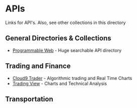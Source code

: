 # APIs
Links for API's. Also, see other collections in this directory

## General Directories & Collections
- [Programmable Web](http://www.programmableweb.com/apis/directory) - Huge searchable API directory

## Trading and Finance
- [Cloud9 Trader](https://www.cloud9trader.com/) - Algorithmic trading and Real Time Charts
- [Trading View](https://www.tradingview.com/) - Charts and Technical Analysis

## Transportation
